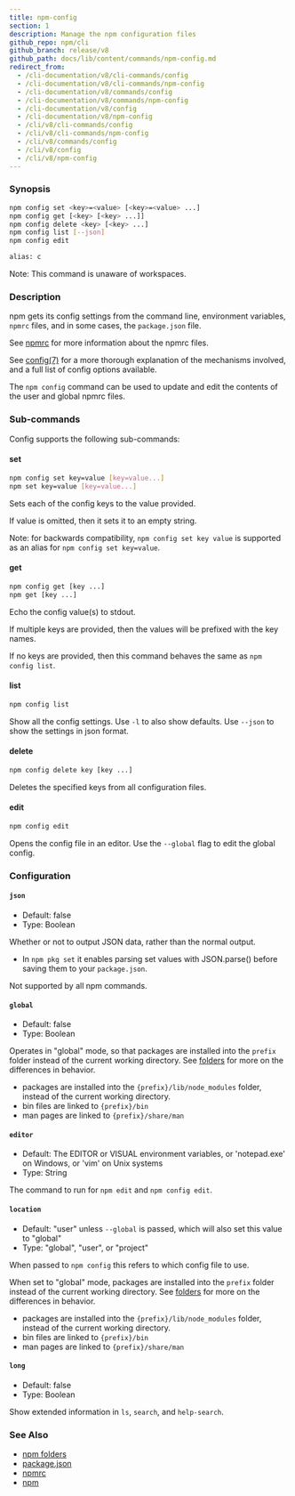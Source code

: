 ```yaml
---
title: npm-config
section: 1
description: Manage the npm configuration files
github_repo: npm/cli
github_branch: release/v8
github_path: docs/lib/content/commands/npm-config.md
redirect_from:
  - /cli-documentation/v8/cli-commands/config
  - /cli-documentation/v8/cli-commands/npm-config
  - /cli-documentation/v8/commands/config
  - /cli-documentation/v8/commands/npm-config
  - /cli-documentation/v8/config
  - /cli-documentation/v8/npm-config
  - /cli/v8/cli-commands/config
  - /cli/v8/cli-commands/npm-config
  - /cli/v8/commands/config
  - /cli/v8/config
  - /cli/v8/npm-config
---
```


### Synopsis

```bash
npm config set <key>=<value> [<key>=<value> ...]
npm config get [<key> [<key> ...]]
npm config delete <key> [<key> ...]
npm config list [--json]
npm config edit

alias: c
```

Note: This command is unaware of workspaces.

### Description

npm gets its config settings from the command line, environment variables, `npmrc` files, and in some cases, the `package.json` file.

See [npmrc](/cli/v8/configuring-npm/npmrc) for more information about the npmrc files.

See [config(7)](/cli/v8/using-npm/config) for a more thorough explanation of the mechanisms involved, and a full list of config options available.

The `npm config` command can be used to update and edit the contents of the user and global npmrc files.

### Sub-commands

Config supports the following sub-commands:

#### set

```bash
npm config set key=value [key=value...]
npm set key=value [key=value...]
```

Sets each of the config keys to the value provided.

If value is omitted, then it sets it to an empty string.

Note: for backwards compatibility, `npm config set key value` is supported as an alias for `npm config set key=value`.

#### get

```bash
npm config get [key ...]
npm get [key ...]
```

Echo the config value(s) to stdout.

If multiple keys are provided, then the values will be prefixed with the key names.

If no keys are provided, then this command behaves the same as `npm config list`.

#### list

```bash
npm config list
```

Show all the config settings. Use `-l` to also show defaults. Use `--json` to show the settings in json format.

#### delete

```bash
npm config delete key [key ...]
```

Deletes the specified keys from all configuration files.

#### edit

```bash
npm config edit
```

Opens the config file in an editor. Use the `--global` flag to edit the global config.

### Configuration

#### `json`

- Default: false
- Type: Boolean

Whether or not to output JSON data, rather than the normal output.

- In `npm pkg set` it enables parsing set values with JSON.parse() before saving them to your `package.json`.

Not supported by all npm commands.

#### `global`

- Default: false
- Type: Boolean

Operates in "global" mode, so that packages are installed into the `prefix` folder instead of the current working directory. See [folders](/cli/v8/configuring-npm/folders) for more on the differences in behavior.

- packages are installed into the `{prefix}/lib/node_modules` folder, instead of the current working directory.
- bin files are linked to `{prefix}/bin`
- man pages are linked to `{prefix}/share/man`

#### `editor`

- Default: The EDITOR or VISUAL environment variables, or 'notepad.exe' on Windows, or 'vim' on Unix systems
- Type: String

The command to run for `npm edit` and `npm config edit`.

#### `location`

- Default: "user" unless `--global` is passed, which will also set this value to "global"
- Type: "global", "user", or "project"

When passed to `npm config` this refers to which config file to use.

When set to "global" mode, packages are installed into the `prefix` folder instead of the current working directory. See [folders](/cli/v8/configuring-npm/folders) for more on the differences in behavior.

- packages are installed into the `{prefix}/lib/node_modules` folder, instead of the current working directory.
- bin files are linked to `{prefix}/bin`
- man pages are linked to `{prefix}/share/man`

#### `long`

- Default: false
- Type: Boolean

Show extended information in `ls`, `search`, and `help-search`.

### See Also

- [npm folders](/cli/v8/configuring-npm/folders)
- [package.json](/cli/v8/configuring-npm/package-json)
- [npmrc](/cli/v8/configuring-npm/npmrc)
- [npm](/cli/v8/commands/npm)
